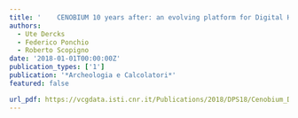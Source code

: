 ```yaml
---
title: '	CENOBIUM 10 years after: an evolving platform for Digital Humanities '
authors:
  - Ute Dercks
  - Federico Ponchio
  - Roberto Scopigno
date: '2018-01-01T00:00:00Z'
publication_types: ['1']
publication: '*Archeologia e Calcolatori*'
featured: false

url_pdf: https://vcgdata.isti.cnr.it/Publications/2018/DPS18/Cenobium_Dercks_et_al.pdf
---
```

